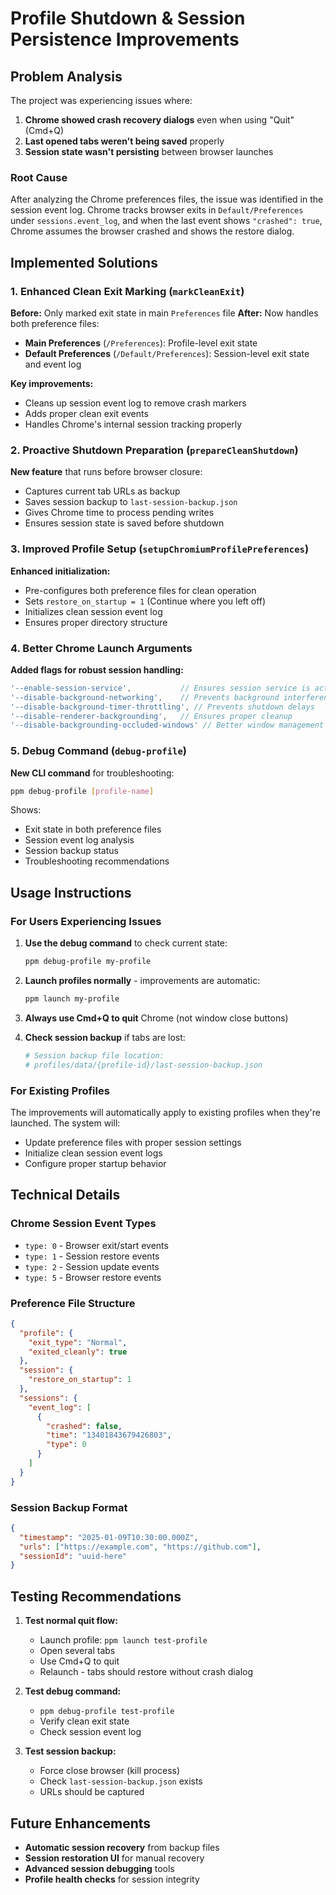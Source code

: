 # Profile Shutdown & Session Persistence Improvements

## Problem Analysis

The project was experiencing issues where:
1. **Chrome showed crash recovery dialogs** even when using "Quit" (Cmd+Q)
2. **Last opened tabs weren't being saved** properly
3. **Session state wasn't persisting** between browser launches

### Root Cause

After analyzing the Chrome preferences files, the issue was identified in the session event log. Chrome tracks browser exits in `Default/Preferences` under `sessions.event_log`, and when the last event shows `"crashed": true`, Chrome assumes the browser crashed and shows the restore dialog.

## Implemented Solutions

### 1. Enhanced Clean Exit Marking (`markCleanExit`)

**Before:** Only marked exit state in main `Preferences` file
**After:** Now handles both preference files:

- **Main Preferences** (`/Preferences`): Profile-level exit state
- **Default Preferences** (`/Default/Preferences`): Session-level exit state and event log

**Key improvements:**
- Cleans up session event log to remove crash markers
- Adds proper clean exit events
- Handles Chrome's internal session tracking properly

### 2. Proactive Shutdown Preparation (`prepareCleanShutdown`)

**New feature** that runs before browser closure:
- Captures current tab URLs as backup
- Saves session backup to `last-session-backup.json`
- Gives Chrome time to process pending writes
- Ensures session state is saved before shutdown

### 3. Improved Profile Setup (`setupChromiumProfilePreferences`)

**Enhanced initialization:**
- Pre-configures both preference files for clean operation
- Sets `restore_on_startup = 1` (Continue where you left off)
- Initializes clean session event log
- Ensures proper directory structure

### 4. Better Chrome Launch Arguments

**Added flags for robust session handling:**
```javascript
'--enable-session-service',           // Ensures session service is active
'--disable-background-networking',    // Prevents background interference
'--disable-background-timer-throttling', // Prevents shutdown delays
'--disable-renderer-backgrounding',   // Ensures proper cleanup
'--disable-backgrounding-occluded-windows' // Better window management
```

### 5. Debug Command (`debug-profile`)

**New CLI command** for troubleshooting:
```bash
ppm debug-profile [profile-name]
```

Shows:
- Exit state in both preference files
- Session event log analysis
- Session backup status
- Troubleshooting recommendations

## Usage Instructions

### For Users Experiencing Issues

1. **Use the debug command** to check current state:
   ```bash
   ppm debug-profile my-profile
   ```

2. **Launch profiles normally** - improvements are automatic:
   ```bash
   ppm launch my-profile
   ```

3. **Always use Cmd+Q to quit** Chrome (not window close buttons)

4. **Check session backup** if tabs are lost:
   ```bash
   # Session backup file location:
   # profiles/data/{profile-id}/last-session-backup.json
   ```

### For Existing Profiles

The improvements will automatically apply to existing profiles when they're launched. The system will:
- Update preference files with proper session settings
- Initialize clean session event logs
- Configure proper startup behavior

## Technical Details

### Chrome Session Event Types
- `type: 0` - Browser exit/start events
- `type: 1` - Session restore events  
- `type: 2` - Session update events
- `type: 5` - Browser restore events

### Preference File Structure
```json
{
  "profile": {
    "exit_type": "Normal",
    "exited_cleanly": true
  },
  "session": {
    "restore_on_startup": 1
  },
  "sessions": {
    "event_log": [
      {
        "crashed": false,
        "time": "13401843679426803",
        "type": 0
      }
    ]
  }
}
```

### Session Backup Format
```json
{
  "timestamp": "2025-01-09T10:30:00.000Z",
  "urls": ["https://example.com", "https://github.com"],
  "sessionId": "uuid-here"
}
```

## Testing Recommendations

1. **Test normal quit flow:**
   - Launch profile: `ppm launch test-profile`
   - Open several tabs
   - Use Cmd+Q to quit
   - Relaunch - tabs should restore without crash dialog

2. **Test debug command:**
   - `ppm debug-profile test-profile`
   - Verify clean exit state
   - Check session event log

3. **Test session backup:**
   - Force close browser (kill process)
   - Check `last-session-backup.json` exists
   - URLs should be captured

## Future Enhancements

- **Automatic session recovery** from backup files
- **Session restoration UI** for manual recovery
- **Advanced session debugging** tools
- **Profile health checks** for session integrity